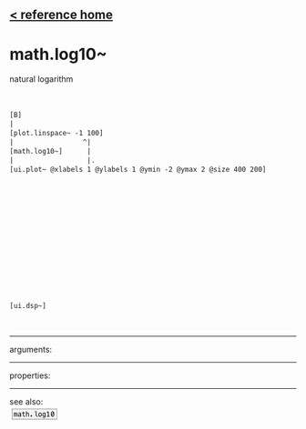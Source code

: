 [< reference home](ceammc_lib.html)
---

# math.log10~


natural logarithm

```


[B]
|
[plot.linspace~ -1 100]
|                 ^|
[math.log10~]      |
|                  |.
[ui.plot~ @xlabels 1 @ylabels 1 @ymin -2 @ymax 2 @size 400 200]














[ui.dsp~]

            
```

---
arguments:


---
properties:


---
see also:<br>
[![math.log10](img/object_math.log10.png)](math.log10.html)
